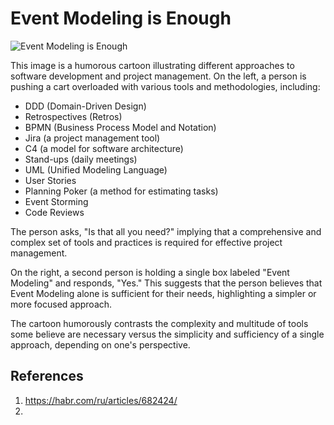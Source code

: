 # Event Modeling is Enough

![Event Modeling is Enough](https://habrastorage.org/getpro/habr/upload_files/d96/51c/b1a/d9651cb1a07bd38b0464ca24d47e9366.png)

This image is a humorous cartoon illustrating different approaches to software development and project management. On the left, a person is pushing a cart overloaded with various tools and methodologies, including:

- DDD (Domain-Driven Design)
- Retrospectives (Retros)
- BPMN (Business Process Model and Notation)
- Jira (a project management tool)
- C4 (a model for software architecture)
- Stand-ups (daily meetings)
- UML (Unified Modeling Language)
- User Stories
- Planning Poker (a method for estimating tasks)
- Event Storming
- Code Reviews

The person asks, "Is that all you need?" implying that a comprehensive and complex set of tools and practices is required for effective project management.

On the right, a second person is holding a single box labeled "Event Modeling" and responds, "Yes." This suggests that the person believes that Event Modeling alone is sufficient for their needs, highlighting a simpler or more focused approach.

The cartoon humorously contrasts the complexity and multitude of tools some believe are necessary versus the simplicity and sufficiency of a single approach, depending on one's perspective.

## References
1. https://habr.com/ru/articles/682424/
2. 
